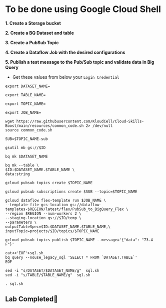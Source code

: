 # **To be done using Google Cloud Shell**

**1. Create a Storage bucket**

**2. Create a BQ Dataset and table**

**3. Create a PubSub Topic**

**4. Create a Dataflow Job with the desired configurations**

**5. Publish a test message to the Pub/Sub topic and validate data in Big Query**

- Get these values from below your `Login Credential`

```
export DATASET_NAME=
```
```
export TABLE_NAME=
```
```
export TOPIC_NAME=
```
```
export JOB_NAME=
```

```
wget https://raw.githubusercontent.com/KloudCell/Cloud-Skills-Boost/main/resources/common_code.sh 2> /dev/null
source common_code.sh

SUB=$TOPIC_NAME-sub

gsutil mb gs://$ID

bq mk $DATASET_NAME

bq mk --table \
$ID:$DATASET_NAME.$TABLE_NAME \
data:string

gcloud pubsub topics create $TOPIC_NAME

gcloud pubsub subscriptions create $SUB --topic=$TOPIC_NAME

gcloud dataflow flex-template run $JOB_NAME \
--template-file-gcs-location gs://dataflow-templates-$REGION/latest/flex/PubSub_to_BigQuery_Flex \
--region $REGION --num-workers 2 \
--staging-location gs://$ID/temp \
--parameters \
outputTableSpec=$ID:$DATASET_NAME.$TABLE_NAME,\
inputTopic=projects/$ID/topics/$TOPIC_NAME

gcloud pubsub topics publish $TOPIC_NAME --message='{"data": "73.4 F"}'

cat<<'EOF'>sql.sh
bq query --nouse_legacy_sql 'SELECT * FROM `DATASET.TABLE`'
EOF

sed -i "s/DATASET/$DATASET_NAME/g"  sql.sh
sed -i "s/TABLE/$TABLE_NAME/g"  sql.sh

. sql.sh
```
## Lab Completed🎉